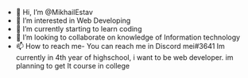 - 👋 Hi, I’m @MikhailEstav
- 👀 I’m interested in Web Developing
- 🌱 I’m currently starting to learn coding
- 💞️ I’m looking to collaborate on knowledge of Information technology
- 📫 How to reach me-
You can reach me in Discord mei#3641
Im currently in 4th year of highschool, i want to be web developer.
im planning to get It course in college
